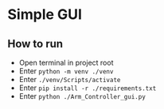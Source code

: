 # Simple GUI

## How to run

- Open terminal in project root
- Enter `python -m venv ./venv`
- Enter `./venv/Scripts/activate`
- Enter `pip install -r ./requirements.txt`
- Enter `python ./Arm_Controller_gui.py`

